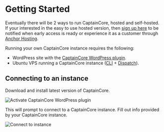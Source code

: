 # Getting Started

Eventually there will be 2 ways to run CaptainCore, hosted and self-hosted. If your interested in the easy to use hosted version, then [sign up here](https://captaincore.io/early-access/) to be notified when early access is ready or experience it as a customer through [Anchor Hosting](https://anchor.host).

Running your own CaptainCore instance requires the following:
 - WordPress site with the [CaptainCore WordPress plugin](https://github.com/CaptainCore/captaincore).
 - Ubuntu VPS running a CaptainCore instance ([CLI](https://github.com/CaptainCore/captaincore-cli) + [Dispatch](https://github.com/CaptainCore/captaincore-dispatch)).

 ## Connecting to an instance

Download and install latest version of CaptainCore.

![Activate CaptainCore WordPress plugin](/assets/img/activate-captaincore-plugin.png)

This will prompt to connect to a CaptainCore instance. Fill out info provided by your CaptainCore instance.

![Connect to instance](/assets/img/connect-instance.png)